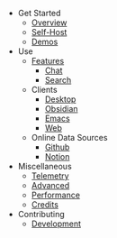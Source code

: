 - Get Started
    - [Overview](README.md)
    - [Self-Host](setup.md)
    - [Demos](demos.md)
- Use
    - [Features](features.md)
        - [Chat](chat.md)
        - [Search](search.md)
    - Clients
        - [Desktop](desktop.md)
        - [Obsidian](obsidian.md)
        - [Emacs](emacs.md)
        - [Web](web.md)
    - Online Data Sources
        - [Github](github_integration.md)
        - [Notion](notion_integration.md)
- Miscellaneous
    - [Telemetry](telemetry.md)
    - [Advanced](advanced.md)
    - [Performance](performance.md)
    - [Credits](credits.md)
- Contributing
    - [Development](development.md)
